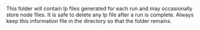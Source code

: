 This folder will contain lp files generated for each run and may occasionally store node files. It is safe to delete any lp file after a run is complete. Always keep this information file in the directory so that the folder remains.
